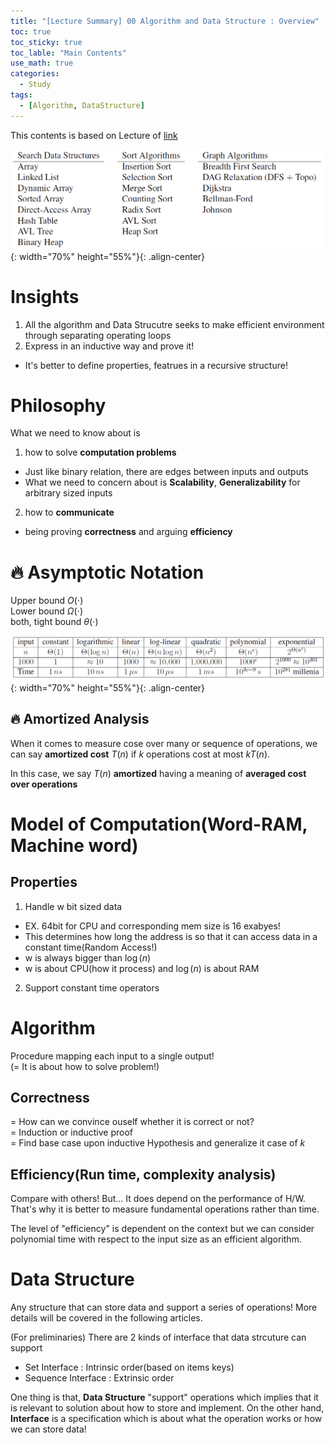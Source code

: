```yaml
---
title: "[Lecture Summary] 00 Algorithm and Data Structure : Overview"
toc: true
toc_sticky: true
toc_lable: "Main Contents"
use_math: true
categories:
  - Study
tags:
  - [Algorithm, DataStructure]
---
```


This contents is based on Lecture of [link](https://ocw.mit.edu/courses/6-006-introduction-to-algorithms-spring-2020/pages/syllabus/)

![제목](/assets/images/algorithm/0-1.PNG){: width="70%" height="55%"}{: .align-center}

# Insights 

1. All the algorithm and Data Strucutre seeks to make efficient environment through separating operating loops
2. Express in an inductive way and prove it! 
  - It's better to define properties, featrues in a recursive structure!

# Philosophy 

What we need to know about is 

1. how to solve **computation problems**
  - Just like binary relation, there are edges between inputs and outputs
  - What we need to concern about is **Scalability**, **Generalizability** for arbitrary sized inputs
2. how to **communicate**
  - being proving **correctness** and arguing **efficiency**

# 🔥 Asymptotic Notation

Upper bound $O(\cdot)$<br>
Lower bound $\Omega(\cdot)$<br>
both, tight bound $\theta(\cdot)$

![제목](/assets/images/algorithm/0-0.PNG){: width="70%" height="55%"}{: .align-center}

## 🔥 Amortized Analysis

When it comes to measure cose over many or sequence of operations, we can say **amortized cost** $T(n)$ if *k* operations cost at most $kT(n)$.

In this case, we say $T(n)$ **amortized** having a meaning of **averaged cost over operations**

# Model of Computation(Word-RAM, Machine word)

## Properties

1. Handle w bit sized data 
  - EX. 64bit for CPU and corresponding mem size is 16 exabyes!
  - This determines how long the address is so that it can access data in a constant time(Random Access!)  
  - w is always bigger than $\log(n)$
  - w is about CPU(how it process) and $\log(n)$ is about RAM
2. Support constant time operators


# Algorithm

Procedure mapping each input to a single output!<br>
(= It is about how to solve problem!)

## Correctness

= How can we convince ouself whether it is correct or not?<br>
= Induction or inductive proof <br>
= Find base case upon inductive Hypothesis and generalize it case of *k*

## Efficiency(Run time, complexity analysis)

Compare with others! But... It does depend on the performance of H/W. <br>
That's why it is better to measure fundamental operations rather than time.

The level of "efficiency" is dependent on the context but we can consider polynomial time with respect to the input size as an efficient algorithm.

# Data Structure

Any structure that can store data and support a series of operations! More details will be covered in the following articles. 

(For preliminaries) There are 2 kinds of interface that data strcuture can support

- Set Interface : Intrinsic order(based on items keys)
- Sequence Interface : Extrinsic order

One thing is that, **Data Structure** "support" operations which implies that it is relevant to solution about how to store and implement. On the other hand, **Interface** is a specification which is about what the operation works or how we can store data!
